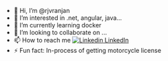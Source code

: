 - 👋 Hi, I’m @rjvranjan
- 👀 I’m interested in .net, angular, java...
- 🌱 I’m currently learning docker
- 💞️ I’m looking to collaborate on ...
- 📫 How to reach me [![Linkedin](https://i.stack.imgur.com/gVE0j.png) LinkedIn]([https://www.linkedin.com/](https://www.linkedin.com/in/rajeev-anjan/))
- ⚡ Fun fact: In-process of getting motorcycle license

<!---
rjvranjan/rjvranjan is a ✨ special ✨ repository because its `README.md` (this file) appears on your GitHub profile.
You can click the Preview link to take a look at your changes.
--->
